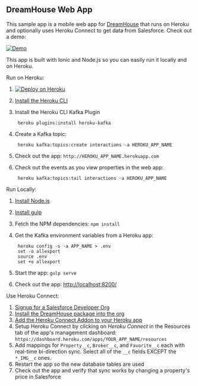 DreamHouse Web App
------------------

This sample app is a mobile web app for [DreamHouse](https://dreamhouse-site.herokuapp.com/) that runs on Heroku and optionally uses Heroku Connect to get data from Salesforce.  Check out a demo:

[![Demo](http://img.youtube.com/vi/sSoUGkqveMo/0.jpg)](http://www.youtube.com/watch?v=sSoUGkqveMo)

This app is built with Ionic and Node.js so you can easily run it locally and on Heroku.

Run on Heroku:

1. [![Deploy on Heroku](https://www.herokucdn.com/deploy/button.png)](https://heroku.com/deploy?template=https://github.com/dreamhouseapp/dreamhouse-web-app#kafka)
1. [Install the Heroku CLI](https://devcenter.heroku.com/articles/heroku-command-line)
1. Install the Heroku CLI Kafka Plugin

        heroku plugins:install heroku-kafka

1. Create a Kafka topic:

        heroku kafka:topics:create interactions -a HEROKU_APP_NAME

1. Check out the app: `http://HEROKU_APP_NAME.herokuapp.com`
1. Check out the events as you view properties in the web app:

        heroku kafka:topics:tail interactions -a HEROKU_APP_NAME

Run Locally:

1. [Install Node.js](https://nodejs.org/en/)
1. [Install gulp](https://github.com/gulpjs/gulp/blob/master/docs/getting-started.md)
1. Fetch the NPM dependencies: `npm install`
1. Get the Kafka environment variables from a Heroku app:

        heroku config -s -a APP_NAME > .env
        set -o allexport
        source .env
        set +o allexport

1. Start the app: `gulp serve`
1. Check out the app: [http://localhost:8200/](http://localhost:8200/)

Use Heroku Connect:

1. [Signup for a Salesforce Developer Org](https://developer.salesforce.com/signup)
1. [Install the DreamHouse package into the org](https://dreamhouse-site.herokuapp.com/installation/)
1. [Add the Heroku Connect Addon to your Heroku app](https://elements.heroku.com/addons/herokuconnect)
1. Setup Heroku Connect by clicking on *Heroku Connect* in the Resources tab of the app's management dashboard: `https://dashboard.heroku.com/apps/YOUR_APP_NAME/resources`
1. Add mappings for `Property__c`, `Broker__c`, and `Favorite__c` each with real-time bi-direction sync.  Select all of the `__c` fields EXCEPT the `*_IMG__c` ones.
1. Restart the app so the new database tables are used
1. Check out the app and verify that sync works by changing a property's price in Salesforce
